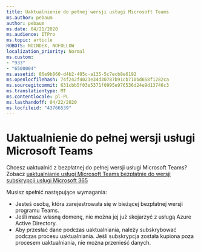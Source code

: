 ```yaml
---
title: Uaktualnienie do pełnej wersji usługi Microsoft Teams
ms.author: pebaum
author: pebaum
ms.date: 04/21/2020
ms.audience: ITPro
ms.topic: article
ROBOTS: NOINDEX, NOFOLLOW
localization_priority: Normal
ms.custom:
- "933"
- "6500004"
ms.assetid: 86e9b860-d4b2-495c-a135-5c7ecb8e6192
ms.openlocfilehash: 74f242f4023e34d30787b91cb710bd658f1282ca
ms.sourcegitcommit: 631cbb5f03e5371f0995e976536d24e9d13746c3
ms.translationtype: MT
ms.contentlocale: pl-PL
ms.lasthandoff: 04/22/2020
ms.locfileid: "43766539"
---
```

# <a name="upgrade-to-the-full-version-of-microsoft-teams"></a>Uaktualnienie do pełnej wersji usługi Microsoft Teams

Chcesz uaktualnić z bezpłatnej do pełnej wersji usługi Microsoft Teams? Zobacz [uaktualnianie usługi Microsoft Teams bezpłatnie do wersji subskrypcji usługi Microsoft 365](https://docs.microsoft.com/microsoftteams/upgrade-freemium)

Musisz spełnić następujące wymagania:

- Jesteś osobą, która zarejestrowała się w bieżącej bezpłatnej wersji programu Teams.
- Jeśli masz własną domenę, nie można jej już skojarzyć z usługą Azure Active Directory.
- Aby przesłać dane podczas uaktualniania, należy subskrybować podczas procesu uaktualniania. Jeśli subskrypcja została kupiona poza procesem uaktualniania, nie można przenieść danych.
